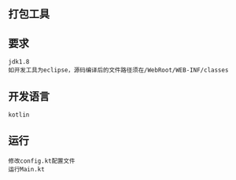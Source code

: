 ## 打包工具

## 要求
    
    jdk1.8
    如开发工具为eclipse，源码编译后的文件路径须在/WebRoot/WEB-INF/classes
    
## 开发语言

    kotlin
    
## 运行

    修改config.kt配置文件
    运行Main.kt